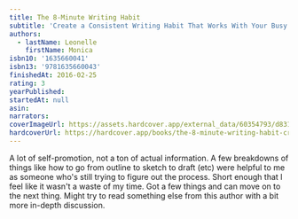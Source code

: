 ```yaml
---
title: The 8-Minute Writing Habit
subtitle: 'Create a Consistent Writing Habit That Works With Your Busy Lifestyle'
authors:
  - lastName: Leonelle
    firstName: Monica
isbn10: '1635660041'
isbn13: '9781635660043'
finishedAt: 2016-02-25
rating: 3
yearPublished:
startedAt: null
asin:
narrators:
coverImageUrl: https://assets.hardcover.app/external_data/60354793/d831ee318ff648646fea6771c6aa05df185c3b1d.jpeg
hardcoverUrl: https://hardcover.app/books/the-8-minute-writing-habit-create-a-consistent-writing-habit-that-works-with-your-busy-lifestyle/editions/31221884
---
```


A lot of self-promotion, not a ton of actual information. A few breakdowns of things like how to go from outline to sketch to draft (etc) were helpful to me as someone who's still trying to figure out the process. Short enough that I feel like it wasn't a waste of my time. Got a few things and can move on to the next thing. Might try to read something else from this author with a bit more in-depth discussion.
